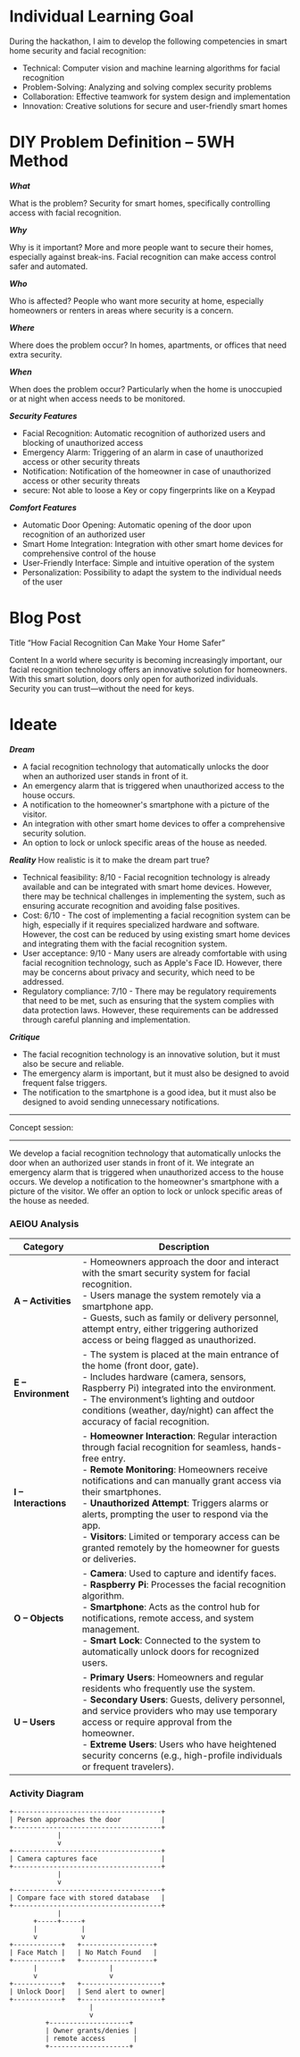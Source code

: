Individual Learning Goal
==========================

During the hackathon, I aim to develop the following competencies in smart home security and facial recognition:

- Technical: Computer vision and machine learning algorithms for facial recognition
- Problem-Solving: Analyzing and solving complex security problems
- Collaboration: Effective teamwork for system design and implementation
- Innovation: Creative solutions for secure and user-friendly smart homes

DIY Problem Definition – 5WH Method
=====================================

***What***

What is the problem? Security for smart homes, specifically controlling access with facial recognition.

***Why***

Why is it important? More and more people want to secure their homes, especially against break-ins. Facial recognition can make access control safer and automated.

***Who***

Who is affected? People who want more security at home, especially homeowners or renters in areas where security is a concern.

***Where***

Where does the problem occur? In homes, apartments, or offices that need extra security.

***When***

When does the problem occur? Particularly when the home is unoccupied or at night when access needs to be monitored.

***Security Features***
- Facial Recognition: Automatic recognition of authorized users and blocking of unauthorized access
- Emergency Alarm: Triggering of an alarm in case of unauthorized access or other security threats
- Notification: Notification of the homeowner in case of unauthorized access or other security threats
- secure: Not able to loose a Key or copy fingerprints like on a Keypad

***Comfort Features***
- Automatic Door Opening: Automatic opening of the door upon recognition of an authorized user
- Smart Home Integration: Integration with other smart home devices for comprehensive control of the house
- User-Friendly Interface: Simple and intuitive operation of the system
- Personalization: Possibility to adapt the system to the individual needs of the user


Blog Post
============

Title
“How Facial Recognition Can Make Your Home Safer”

Content
In a world where security is becoming increasingly important, our facial recognition technology offers an innovative solution for homeowners. With this smart solution, doors only open for authorized individuals. Security you can trust—without the need for keys.

Ideate
==========

***Dream***



- A facial recognition technology that automatically unlocks the door when an authorized user stands in front of it.
- An emergency alarm that is triggered when unauthorized access to the house occurs.
- A notification to the homeowner's smartphone with a picture of the visitor.
- An integration with other smart home devices to offer a comprehensive security solution.
- An option to lock or unlock specific areas of the house as needed.

***Reality***
How realistic is it to make the dream part true?

- Technical feasibility: 8/10 - Facial recognition technology is already available and can be integrated with smart home devices. However, there may be technical challenges in implementing the system, such as ensuring accurate recognition and avoiding false positives.
- Cost: 6/10 - The cost of implementing a facial recognition system can be high, especially if it requires specialized hardware and software. However, the cost can be reduced by using existing smart home devices and integrating them with the facial recognition system.
- User acceptance: 9/10 - Many users are already comfortable with using facial recognition technology, such as Apple's Face ID. However, there may be concerns about privacy and security, which need to be addressed.
- Regulatory compliance: 7/10 - There may be regulatory requirements that need to be met, such as ensuring that the system complies with data protection laws. However, these requirements can be addressed through careful planning and implementation.


***Critique***

- The facial recognition technology is an innovative solution, but it must also be secure and reliable.
- The emergency alarm is important, but it must also be designed to avoid frequent false triggers.
- The notification to the smartphone is a good idea, but it must also be designed to avoid sending unnecessary notifications.

***
Concept session: 
***


We develop a facial recognition technology that automatically unlocks the door when an authorized user stands in front of it.
We integrate an emergency alarm that is triggered when unauthorized access to the house occurs.
We develop a notification to the homeowner's smartphone with a picture of the visitor.
We offer an option to lock or unlock specific areas of the house as needed.



### AEIOU Analysis

| **Category**    | **Description** |
|-----------------|-----------------|
| **A – Activities** | - Homeowners approach the door and interact with the smart security system for facial recognition. <br> - Users manage the system remotely via a smartphone app. <br> - Guests, such as family or delivery personnel, attempt entry, either triggering authorized access or being flagged as unauthorized. |
| **E – Environment** | - The system is placed at the main entrance of the home (front door, gate). <br> - Includes hardware (camera, sensors, Raspberry Pi) integrated into the environment. <br> - The environment’s lighting and outdoor conditions (weather, day/night) can affect the accuracy of facial recognition. |
| **I – Interactions** | - **Homeowner Interaction**: Regular interaction through facial recognition for seamless, hands-free entry. <br> - **Remote Monitoring**: Homeowners receive notifications and can manually grant access via their smartphones. <br> - **Unauthorized Attempt**: Triggers alarms or alerts, prompting the user to respond via the app. <br> - **Visitors**: Limited or temporary access can be granted remotely by the homeowner for guests or deliveries. |
| **O – Objects** | - **Camera**: Used to capture and identify faces. <br> - **Raspberry Pi**: Processes the facial recognition algorithm. <br> - **Smartphone**: Acts as the control hub for notifications, remote access, and system management. <br> - **Smart Lock**: Connected to the system to automatically unlock doors for recognized users. |
| **U – Users** | - **Primary Users**: Homeowners and regular residents who frequently use the system. <br> - **Secondary Users**: Guests, delivery personnel, and service providers who may use temporary access or require approval from the homeowner. <br> - **Extreme Users**: Users who have heightened security concerns (e.g., high-profile individuals or frequent travelers). |

### Activity Diagram

```plaintext
+-------------------------------------+
| Person approaches the door          |
+-------------------------------------+
            |
            v
+-------------------------------------+
| Camera captures face                |
+-------------------------------------+
            |
            v
+-------------------------------------+
| Compare face with stored database   |
+-------------------------------------+
            |
      +-----+-----+
      |           |
      v           v
+------------+   +------------------+
| Face Match |   | No Match Found   |
+------------+   +------------------+
      |                  |
      v                  v
+------------+   +--------------------+
| Unlock Door|   | Send alert to owner|
+------------+   +--------------------+
                    |
                    v
         +--------------------+
         | Owner grants/denies |
         | remote access       |
         +--------------------+
